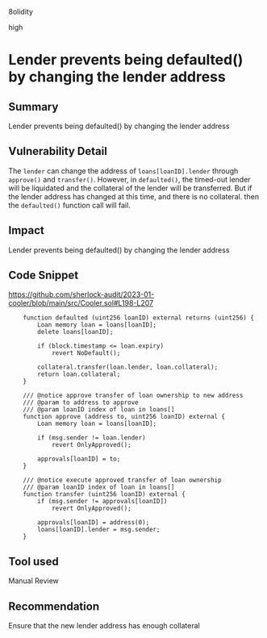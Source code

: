 8olidity

high

# Lender prevents being defaulted() by changing the lender address

## Summary
Lender prevents being defaulted() by changing the lender address
## Vulnerability Detail
The `lender` can change the address of `loans[loanID].lender` through `approve()` and `transfer()`. However, in `defaulted()`, the timed-out lender will be liquidated and the collateral of the lender will be transferred. But if the lender address has changed at this time, and there is no collateral. then the `defaulted()` function call will fail.
## Impact
Lender prevents being defaulted() by changing the lender address
## Code Snippet
https://github.com/sherlock-audit/2023-01-cooler/blob/main/src/Cooler.sol#L198-L207
```solidity
    function defaulted (uint256 loanID) external returns (uint256) {
        Loan memory loan = loans[loanID];
        delete loans[loanID];

        if (block.timestamp <= loan.expiry) 
            revert NoDefault();

        collateral.transfer(loan.lender, loan.collateral);
        return loan.collateral;
    }

    /// @notice approve transfer of loan ownership to new address
    /// @param to address to approve
    /// @param loanID index of loan in loans[]
    function approve (address to, uint256 loanID) external {
        Loan memory loan = loans[loanID];

        if (msg.sender != loan.lender)
            revert OnlyApproved();

        approvals[loanID] = to;
    }

    /// @notice execute approved transfer of loan ownership
    /// @param loanID index of loan in loans[]
    function transfer (uint256 loanID) external {
        if (msg.sender != approvals[loanID])
            revert OnlyApproved();

        approvals[loanID] = address(0);
        loans[loanID].lender = msg.sender;
    }
```
## Tool used

Manual Review

## Recommendation
Ensure that the new lender address has enough collateral